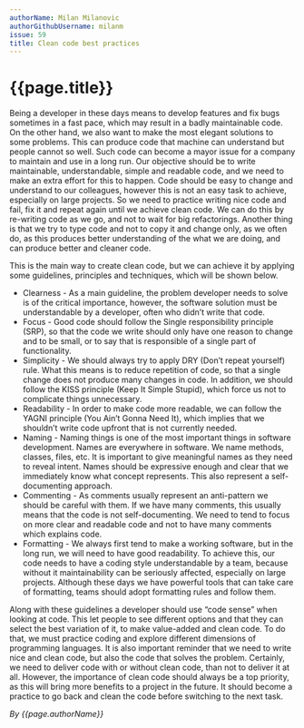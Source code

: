 ```yaml
---
authorName: Milan Milanovic
authorGithubUsername: milanm
issue: 59
title: Clean code best practices
---
```

# {{page.title}}

Being a developer in these days means to develop features and fix bugs sometimes in a fast pace, which may result in a badly maintainable code. On the other hand, we also want to make the most elegant solutions to some problems. This can produce code that machine can understand but people cannot so well. Such code can become a mayor issue for a company to maintain and use in a long run. 
Our objective should be to write maintainable, understandable, simple and readable code, and we need to make an extra effort for this to happen. Code should be easy to change and understand to our colleagues, however this is not an easy task to achieve, especially on large projects. So we need to practice writing nice code and fail, fix it and repeat again until we achieve clean code. We can do this by re-writing code as we go, and not to wait for big refactorings. Another thing is that we try to type code and not to copy it and change only, as we often do, as this produces better understanding of the what we are doing, and can produce better and cleaner code.

This is the main way to create clean code, but we can achieve it  by applying some guidelines, principles and techniques, which will be shown below.
*	Clearness - As a main guideline, the problem developer needs to solve is of the critical importance, however, the software solution must be understandable by a developer, often who didn’t write that code. 
*	Focus - Good code should follow the Single responsibility principle (SRP), so that the code we write should only have one reason to change and to be small, or to say that is responsible of a single part of functionality. 
*	Simplicity - We should always try to apply DRY (Don’t repeat yourself) rule. What this means is to reduce repetition of code, so that a single change does not produce many changes in code. In addition, we should follow the KISS principle (Keep It Simple Stupid), which force us not to complicate things unnecessary.
*	Readability - In order to make code more readable, we can follow the YAGNI principle (You Ain’t Gonna Need It), which implies that we shouldn’t write code upfront that is not currently needed.
*	Naming - Naming things is one of the most important things in software development. Names are everywhere in software. We name methods, classes, files, etc. It is important to give meaningful names as they need to reveal intent. Names should be expressive enough and clear that we immediately know what concept represents. This also represent a self-documenting approach.
*	Commenting - As comments usually represent an anti-pattern we should be careful with them. If we have many comments, this usually means that the code is not self-documenting. We need to tend to focus on more clear and readable code and not to have many comments which explains code.
*	Formatting - We always first tend to make a working software, but in the long run, we will need to have good readability. To achieve this, our code needs to have a coding style understandable by a team, because without it maintainability can be seriously affected, especially on large projects. Although these days we have powerful tools that can take care of formatting, teams should adopt formatting rules and follow them.

Along with these guidelines a developer should use “code sense” when looking at code. This let people to see different options and that they can select the best variation of it, to make value-added and clean code. To do that, we must practice coding and explore different dimensions of programming languages. 
It is also important reminder that we need to write nice and clean code, but also the code that solves the problem. Certainly, we need to deliver code with or without clean code, than not to deliver it at all. However, the importance of clean code should always be a top priority, as this will bring more benefits to a project in the future. It should become a practice to go back and clean the code before switching to the next task.

*By {{page.authorName}}*